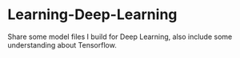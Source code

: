 # Learning-Deep-Learning

Share some model files I build for Deep Learning, also include some understanding about Tensorflow.

